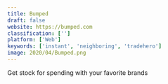```yaml
---
title: Bumped
draft: false 
website: https://bumped.com
classification: ['']
platform: ['Web']
keywords: ['instant', 'neighboring', 'tradehero']
image: 2020/04/Bumped.png
---
```

Get stock for spending with your favorite brands